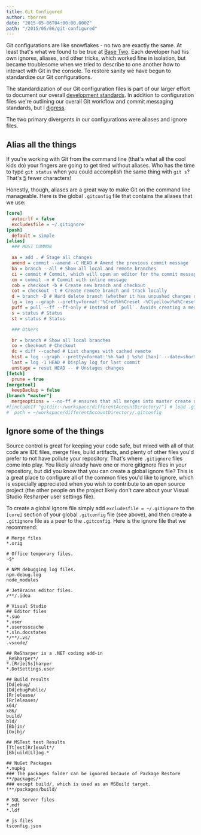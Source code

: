 ```yaml
---
title: Git Configured
author: tborres
date: "2015-05-06T04:00:00.000Z"
path: "/2015/05/06/git-configured"
---
```


Git configurations are like snowflakes - no two are exactly the same. At least
that's what we found to be true at [Base Two](http://base2.io). Each developer
had his own ignores, aliases, and other tricks, which worked fine in isolation,
but became troublesome when we tried to describe to one another how to interact
with Git in the console. To restore sanity we have begun to standardize our Git
configurations.

The standardization of our Git configuration files is part of our larger effort
to document our overall
[development standards](https://github.com/b2io/development-standards). In
addition to configuration files we're outlining our overall Git workflow and
commit messaging standards, but I [digress](http://gph.to/1EPa17p).

The two primary divergents in our configurations were aliases and ignore files.

## Alias all the things

If you're working with Git from the command line (that's what all the cool kids
do) your fingers are going to get tired without aliases. Who has the time to
type `git status` when you could accomplish the same thing with `git s`? That's
[5](https://www.npmjs.com/package/five) fewer characters!

Honestly, though, aliases are a great way to make Git on the command line
manageable. Here is the global `.gitconfig` file that contains the aliases that
we use:

```ini
[core]
  autocrlf = false
  excludesfile = ~/.gitignore
[push]
  default = simple
[alias]
  ### MOST COMMON

  aa = add . # Stage all changes
  amend = commit --amend -C HEAD # Amend the previous commit message
  ba = branch --all # Show all local and remote branches
  ci = commit # Commit, which will open an editor for the commit message
  cm = commit -m # Commit with inline message
  cob = checkout -b # Create new branch and checkout
  cot = checkout -t # Create remote branch and track locally
  d = branch -D # Hard delete branch (whether it has unpushed changes or not)
  lg = log --graph --pretty=format:'%Cred%h%Creset -%C(yellow)%d%Creset %s %Cgreen(%cr, %cn)%Creset' --abbrev-commit --date=relative # More succinct log
  puff = pull --ff --ff-only # Instead of `pull`. Avoids creating a merge branch on `pull`
  s = status # Status
  st = status # Status

  ### Others

  br = branch # Show all local branches
  co = checkout # Checkout
  dc = diff --cached # List changes with cached remote
  hist = log --graph --pretty=format:'%h %ad | %s%d [%an]' --date=short # Commit history with dates
  last = log -1 HEAD # Display log for last commit
  unstage = reset HEAD -- # Unstages changes
[fetch]
  prune = true
[mergetool]
  keepBackup = false
[branch "master"]
  mergeoptions = --no-ff # ensures that all merges into master create a merge commit
#[includeIf "gitdir:~/workspace/differentAccountDirectory/"] # load .gitconfig in a subdirectory
#  path = ~/workspace/differentAccountDirectory/.gitconfig
```

## Ignore some of the things

Source control is great for keeping your code safe, but mixed with all of that
code are IDE files, merge files, build artifacts, and plenty of other files
you'd prefer to not have pollute your repository. That's where `.gitignore`
files come into play. You likely already have one or more gitignore files in
your repository, but did you know that you can create a global ignore file? This
is a great place to configure all of the common files you'd like to ignore,
which is especially appreciated when you wish to contribute to an open source
project (the other people on the project likely don't care about your Visual
Studio Resharper user settings file).

To create a global ignore file simply add `excludesfile = ~/.gitignore` to the
`[core]` section of your global `.gitconfig` file (see above), and then create a
`.gitignore` file as a peer to the `.gitconfig`. Here is the ignore file that we
recommend:

```plaintext
# Merge files
*.orig

# Office temporary files.
~$*

# NPM debugging log files.
npm-debug.log
node_modules

# JetBrains editor files.
/**/.idea

# Visual Studio
## Editor files
*.suo
*.user
*.userosscache
*.sln.docstates
*/**/.vs/
.vscode/

## ReSharper is a .NET coding add-in
_ReSharper*/
*.[Rr]e[Ss]harper
*.DotSettings.user

## Build results
[Dd]ebug/
[Dd]ebugPublic/
[Rr]elease/
[Rr]eleases/
x64/
x86/
build/
bld/
[Bb]in/
[Oo]bj/

## MSTest test Results
[Tt]est[Rr]esult*/
[Bb]uild[Ll]og.*

## NuGet Packages
*.nupkg
### The packages folder can be ignored because of Package Restore
**/packages/*
### except build/, which is used as an MSBuild target.
!**/packages/build/

# SQL Server files
*.mdf
*.ldf

# js files
tsconfig.json
```
